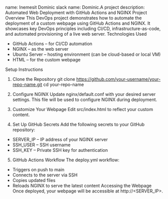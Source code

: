name: Inemesit Dominic
slack name: Dominic.A
project description: Automated Web Deployment with GitHub Actions and NGINX
Project Overview
This DevOps project demonstrates how to automate the deployment of a custom webpage using GitHub Actions and NGINX.
It showcases key DevOps principles including CI/CD, infrastructure-as-code, and automated provisioning of a live web server.
 Technologies Used
- GitHub Actions – for CI/CD automation
- NGINX – as the web server
- Ubuntu Server – hosting environment (can be cloud-based or local VM)
- HTML – for the custom webpage

 Setup Instructions
1. Clone the Repository
git clone https://github.com/your-username/your-repo-name.git
cd your-repo-name


2. Configure NGINX
Update nginx/default.conf with your desired server settings. This file will be used to configure NGINX during deployment.
3. Customize Your Webpage
Edit src/index.html to reflect your custom content.
4. Set Up GitHub Secrets
Add the following secrets to your GitHub repository:
- SERVER_IP – IP address of your NGINX server
- SSH_USER – SSH username
- SSH_KEY – Private SSH key for authentication
5. GitHub Actions Workflow
The deploy.yml workflow:
- Triggers on push to main
- Connects to the server via SSH
- Copies updated files
- Reloads NGINX to serve the latest content
   Accessing the Webpage
Once deployed, your webpage will be accessible at http://<SERVER_IP>.


